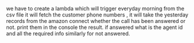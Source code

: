 we have to create a lambda which will trigger everyday morning from the csv file it will fetch the customer phone numbers , it will take the yesterday records from the amazon connect whether the call has been answered or not. print them in the console the result. if answered what is the agent id and all the required info similarly for not answered.
